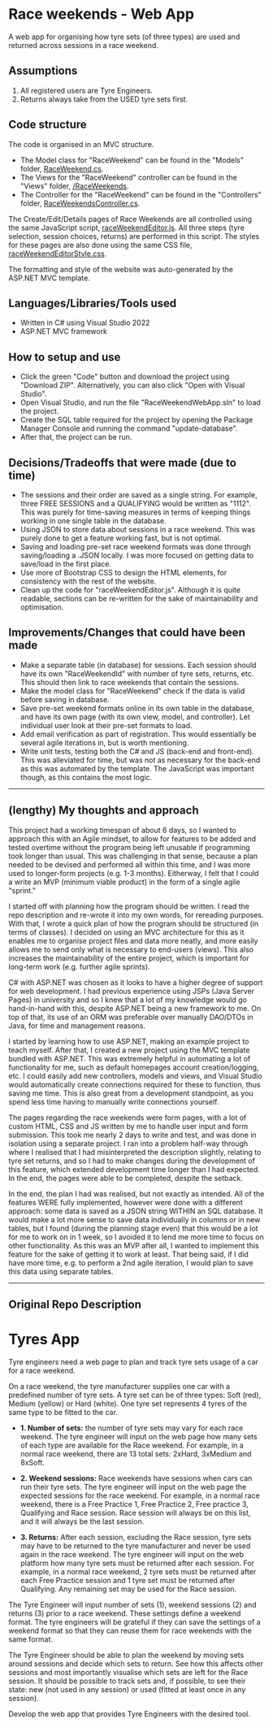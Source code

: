 # Race weekends - Web App
A web app for organising how tyre sets (of three types) are used and returned across sessions in a race weekend.

## Assumptions
1. All registered users are Tyre Engineers.
2. Returns always take from the USED tyre sets first. 

## Code structure
The code is organised in an MVC structure.
- The Model class for "RaceWeekend" can be found in the "Models" folder, [RaceWeekend.cs](https://github.com/mbgp-raceeng/aqdas-khan/blob/main/RaceWeekendWebApp/Models/RaceWeekend.cs).
- The Views for the "RaceWeekend" controller can be found in the "Views" folder, [/RaceWeekends](https://github.com/mbgp-raceeng/aqdas-khan/tree/main/RaceWeekendWebApp/Views/RaceWeekends).
- The Controller for the "RaceWeekend" can be found in the "Controllers" folder, [RaceWeekendsController.cs](https://github.com/mbgp-raceeng/aqdas-khan/blob/main/RaceWeekendWebApp/Controllers/RaceWeekendsController.cs).

The Create/Edit/Details pages of Race Weekends are all controlled using the same JavaScript script, [raceWeekendEditor.js](https://github.com/mbgp-raceeng/aqdas-khan/blob/main/RaceWeekendWebApp/wwwroot/js/raceWeekendEditor.js). All three steps (tyre selection, session choices, returns) are performed in this script.
The styles for these pages are also done using the same CSS file, [raceWeekendEditorStyle.css](https://github.com/mbgp-raceeng/aqdas-khan/blob/main/RaceWeekendWebApp/wwwroot/css/raceWeekendEditorStyle.css).

The formatting and style of the website was auto-generated by the ASP.NET MVC template.

## Languages/Libraries/Tools used
- Written in C# using Visual Studio 2022
- ASP.NET MVC framework

## How to setup and use
- Click the green "Code" button and download the project using "Download ZIP". Alternatively, you can also click "Open with Visual Studio".
- Open Visual Studio, and run the file "RaceWeekendWebApp.sln" to load the project.
- Create the SQL table required for the project by opening the Package Manager Console and running the command "update-database".
- After that, the project can be run.

## Decisions/Tradeoffs that were made (due to time)
- The sessions and their order are saved as a single string. For example, three FREE SESSIONS and a QUALIFYING would be written as "1112". This was purely for time-saving measures in terms of keeping things working in one single table in the database.
- Using JSON to store data about sessions in a race weekend. This was purely done to get a feature working fast, but is not optimal.
- Saving and loading pre-set race weekend formats was done through saving/loading a .JSON locally. I was more focused on getting data to save/load in the first place.
- Use more of Bootstrap CSS to design the HTML elements, for consistency with the rest of the website.
- Clean up the code for "raceWeekendEditor.js". Although it is quite readable, sections can be re-written for the sake of maintainability and optimisation.

## Improvements/Changes that could have been made
- Make a separate table (in database) for sessions. Each session should have its own "RaceWeekendId" with number of tyre sets, returns, etc. This should then link to race weekends that contain the sessions.
- Make the model class for "RaceWeekend" check if the data is valid before saving in database.
- Save pre-set weekend formats online in its own table in the database, and have its own page (with its own view, model, and controller). Let individual user look at their pre-set formats to load.
- Add email verification as part of registration. This would essentially be several agile iterations in, but is worth mentioning.
- Write unit tests, testing both the C# and JS (back-end and front-end). This was alleviated for time, but was not as necessary for the back-end as this was automated by the template. The JavaScript was important though, as this contains the most logic.

---
## (lengthy) My thoughts and approach
This project had a working timespan of about 6 days, so I wanted to approach this with an Agile mindset, to allow for features to be added and tested overtime without the program being left unusable if programming took longer than usual. This was challenging in that sense, because a plan needed to be devised and performed all within this time, and I was more used to longer-form projects (e.g. 1-3 months). Eitherway, I felt that I could a write an MVP (minimum viable product) in the form of a single agile "sprint." 

I started off with planning how the program should be written. I read the repo description and re-wrote it into my own words, for rereading purposes. With that, I wrote a quick plan of how the program should be structured (in terms of classes). I decided on using an MVC architecture for this as it enables me to organise project files and data more neatly, and more easily allows me to send only what is necessary to end-users (views). This also increases the maintainability of the entire project, which is important for long-term work (e.g. further agile sprints).

C# with ASP.NET was chosen as it looks to have a higher degree of support for web development. I had previous experience using JSPs (Java Server Pages) in university and so I knew that a lot of my knowledge would go hand-in-hand with this, despite ASP.NET being a new framework to me. On top of that, its use of an ORM was preferable over manually DAO/DTOs in Java, for time and management reasons.

I started by learning how to use ASP.NET, making an example project to teach myself. After that, I created a new project using the MVC template bundled with ASP.NET. This was extremely helpful in automating a lot of functionality for me, such as default homepages account creation/logging, etc. I could easily add new controllers, models and views, and Visual Studio would automatically create connections required for these to function, thus saving me time. This is also great from a development standpoint, as you spend less time having to manually write connections yourself.

The pages regarding the race weekends were form pages, with a lot of custom HTML, CSS and JS written by me to handle user input and form submission. This took me nearly 2 days to write and test, and was done in isolation using a separate project. I ran into a problem half-way through where I realised that I had misinterpreted the description slightly, relating to tyre set returns, and so I had to make changes during the development of this feature, which extended development time longer than I had expected. In the end, the pages were able to be completed, despite the setback.

In the end, the plan I had was realised, but not exactly as intended. All of the features WERE fully implemented, however were done with a different approach: some data is saved as a JSON string WITHIN an SQL database. It would make a lot more sense to save data individually in columns or in new tables, but I found (during the planning stage even) that this would be a lot for me to work on in 1 week, so I avoided it to lend me more time to focus on other functionality. As this was an MVP after all, I wanted to implement this feature for the sake of getting it to work at least. That being said, if I did have more time, e.g. to perform a 2nd agile iteration, I would plan to save this data using separate tables.

---

## Original Repo Description

# Tyres App

Tyre engineers need a web page to plan and track tyre sets usage of a car for a race weekend. 

On a race weekend, the tyre manufacturer supplies one car with a predefined number of tyre sets. A tyre set can be of three types: Soft (red), Medium (yellow) or Hard (white). One tyre set represents 4 tyres of the same type to be fitted to the car. 

- **1. Number of sets:** the number of tyre sets may vary for each race weekend. The tyre engineer will input on the web page how many sets of each type are available for the Race weekend. For example, in a normal race weekend, there are 13 total sets: 2xHard, 3xMedium and 8xSoft. 

- **2. Weekend sessions:** Race weekends have sessions when cars can run their tyre sets. The tyre engineer will input on the web page the expected sessions for the race weekend. For example, in a normal race weekend, there is a Free Practice 1, Free Practice 2, Free practice 3, Qualifying and Race session. Race session will always be on this list, and it will always be the last session. 

- **3. Returns:** After each session, excluding the Race session, tyre sets may have to be returned to the tyre manufacturer and never be used again in the race weekend. The tyre engineer will input on the web platform how many tyre sets must be returned after each session. For example, in a normal race weekend, 2 tyre sets must be returned after each Free Practice session and 1 tyre set must be returned after Qualifying. Any remaining set may be used for the Race session. 

The Tyre Engineer will input number of sets (1), weekend sessions (2) and returns (3) prior to a race weekend. These settings define a weekend format. The tyre engineers will be grateful if they can save the settings of a weekend format so that they can reuse them for race weekends with the same format. 

The Tyre Engineer should be able to plan the weekend by moving sets around sessions and decide which sets to return. See how this affects other sessions and most importantly visualise which sets are left for the Race session. It should be possible to track sets and, if possible, to see their state: new (not used in any session) or used (fitted at least once in any session). 

Develop the web app that provides Tyre Engineers with the desired tool. 
